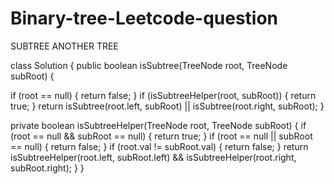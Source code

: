 # Binary-tree-Leetcode-question
SUBTREE ANOTHER TREE


class Solution {
    public boolean isSubtree(TreeNode root, TreeNode subRoot) { 
       
if (root == null) {
      return false;
    }
    if (isSubtreeHelper(root, subRoot)) {
      return true;
    }
    return isSubtree(root.left, subRoot) || isSubtree(root.right, subRoot);
  }
  
  private boolean isSubtreeHelper(TreeNode root, TreeNode subRoot) {
    if (root == null && subRoot == null) {
      return true;
    }
    if (root == null || subRoot == null) {
      return false;
    }
    if (root.val != subRoot.val) {
      return false;
    }
    return isSubtreeHelper(root.left, subRoot.left) && isSubtreeHelper(root.right, subRoot.right);
  }
}
        
